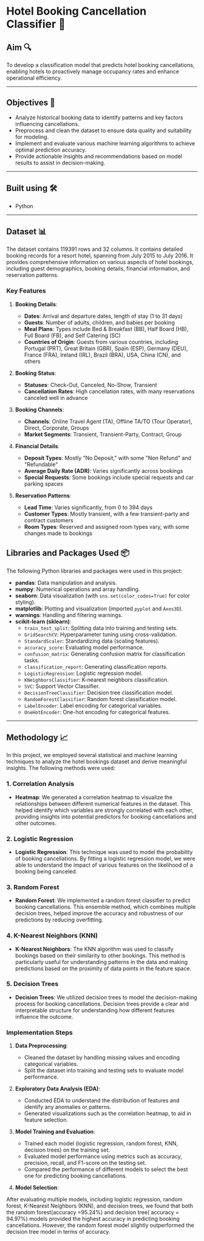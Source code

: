 # Hotel Booking Cancellation Classifier :hotel:

## Aim :mag:
To develop a classification model that predicts hotel booking cancellations, enabling hotels to proactively manage occupancy rates and enhance operational efficiency.

---

## Objectives :dart:
* Analyze historical booking data to identify patterns and key factors influencing cancellations.
* Preprocess and clean the dataset to ensure data quality and suitability for modeling.
* Implement and evaluate various machine learning algorithms to achieve optimal prediction accuracy.
* Provide actionable insights and recommendations based on model results to assist in decision-making.

---

## Built using 🛠️
* Python

---

## Dataset :bar_chart:
The dataset contains 119391 rows and 32 columns. It contains detailed booking records for a resort hotel, spanning from July 2015 to July 2016. It provides comprehensive information on various aspects of hotel bookings, including guest demographics, booking details, financial information, and reservation patterns.


### Key Features

1. **Booking Details**:
   - **Dates**: Arrival and departure dates, length of stay (1 to 31 days)
   - **Guests**: Number of adults, children, and babies per booking
   - **Meal Plans**: Types include Bed & Breakfast (BB), Half Board (HB), Full Board (FB), and Self Catering (SC)
   - **Countries of Origin**: Guests from various countries, including Portugal (PRT), Great Britain (GBR), Spain (ESP), Germany (DEU), France (FRA), Ireland (IRL), Brazil (BRA), USA, China (CN), and others

2. **Booking Status**:
   - **Statuses**: Check-Out, Canceled, No-Show, Transient
   - **Cancellation Rates**: High cancellation rates, with many reservations canceled well in advance

3. **Booking Channels**:
   - **Channels**: Online Travel Agent (TA), Offline TA/TO (Tour Operator), Direct, Corporate, Groups
   - **Market Segments**: Transient, Transient-Party, Contract, Group

4. **Financial Details**:
   - **Deposit Types**: Mostly "No Deposit," with some "Non Refund" and "Refundable"
   - **Average Daily Rate (ADR)**: Varies significantly across bookings
   - **Special Requests**: Some bookings include special requests and car parking spaces

5. **Reservation Patterns**:
   - **Lead Time**: Varies significantly, from 0 to 394 days
   - **Customer Types**: Mostly transient, with a few transient-party and contract customers
   - **Room Types**: Reserved and assigned room types vary, with some changes made to bookings




## Libraries and Packages Used 📦

The following Python libraries and packages were used in this project:

- **pandas**: Data manipulation and analysis.
- **numpy**: Numerical operations and array handling.
- **seaborn**: Data visualization (with `sns.set(color_codes=True)` for color styling).
- **matplotlib**: Plotting and visualization (imported `pyplot` and `Axes3D`).
- **warnings**: Handling and filtering warnings.
- **scikit-learn (sklearn)**:
  - `train_test_split`: Splitting data into training and testing sets.
  - `GridSearchCV`: Hyperparameter tuning using cross-validation.
  - `StandardScaler`: Standardizing data (scaling features).
  - `accuracy_score`: Evaluating model performance.
  - `confusion_matrix`: Generating confusion matrix for classification tasks.
  - `classification_report`: Generating classification reports.
  - `LogisticRegression`: Logistic regression model.
  - `KNeighborsClassifier`: K-nearest neighbors classification.
  - `SVC`: Support Vector Classifier.
  - `DecisionTreeClassifier`: Decision tree classification model.
  - `RandomForestClassifier`: Random forest classification model.
  - `LabelEncoder`: Label encoding for categorical variables.
  - `OneHotEncoder`: One-hot encoding for categorical features.
 
---

## Methodology 📈

In this project, we employed several statistical and machine learning techniques to analyze the hotel bookings dataset and derive meaningful insights. The following methods were used:

### 1. Correlation Analysis
- **Heatmap**: We generated a correlation heatmap to visualize the relationships between different numerical features in the dataset. This helped identify which variables are strongly correlated with each other, providing insights into potential predictors for booking cancellations and other outcomes.

### 2. Logistic Regression
- **Logistic Regression**: This technique was used to model the probability of booking cancellations. By fitting a logistic regression model, we were able to understand the impact of various features on the likelihood of a booking being canceled.

### 3. Random Forest
- **Random Forest**: We implemented a random forest classifier to predict booking cancellations. This ensemble method, which combines multiple decision trees, helped improve the accuracy and robustness of our predictions by reducing overfitting.

### 4. K-Nearest Neighbors (KNN)
- **K-Nearest Neighbors**: The KNN algorithm was used to classify bookings based on their similarity to other bookings. This method is particularly useful for understanding patterns in the data and making predictions based on the proximity of data points in the feature space.

### 5. Decision Trees
- **Decision Trees**: We utilized decision trees to model the decision-making process for booking cancellations. Decision trees provide a clear and interpretable structure for understanding how different features influence the outcome.

### Implementation Steps
1. **Data Preprocessing**: 
   - Cleaned the dataset by handling missing values and encoding categorical variables.
   - Split the dataset into training and testing sets to evaluate model performance.

2. **Exploratory Data Analysis (EDA)**:
   - Conducted EDA to understand the distribution of features and identify any anomalies or patterns.
   - Generated visualizations such as  the correlation heatmap, to aid in feature selection.

3. **Model Training and Evaluation**:
   - Trained each model (logistic regression, random forest, KNN, decision trees) on the training set.
   - Evaluated model performance using metrics such as accuracy, precision, recall, and F1-score on the testing set.
   - Compared the performance of different models to select the best one for predicting booking cancellations.

4. **Model Selection**:
   
After evaluating multiple models, including logistic regression, random forest, K-Nearest Neighbors (KNN), and decision trees, we found that both the random forest(accuracy =95.24%)  and decision tree( accuracy = 94.97%) models provided the highest accuracy in predicting booking cancellations. However, the random forest model slightly outperformed the decision tree model in terms of accuracy. 





